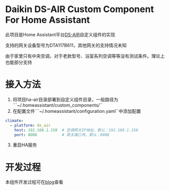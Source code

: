 # Daikin DS-AIR Custom Component For Home Assistant

此项目是Home Assistant平台[DS-AIR](https://www.daikin-china.com.cn/newha/products/4/19/DS-AIR/)自定义组件的实现

支持的网关设备型号为DTA117B611，其他网关的支持情况未知

由于家里只有中央空调，对于老款型号、浴室系列空调等等没有测试条件。理论上也能部分支持

# 接入方法

1. 将项目ha-air目录部署到自定义组件目录，一般路径为```~/.homeassistant/custom_components/``
2. 在配置文件```~/.homeassistant/configuration.yaml``中添加配置  
```yaml
climate:
  - platform: ds_air
    host: 192.168.1.150  # 空调网关IP地址，默认：192.168.1.150
    port: 8008           # 网关端口号，默认：8008
```
3. 重启HA服务

# 开发过程

本组件开发过程可在[blog](https://www.mypal.wang/blog/lun-yi-ci-jia-yong-kong-diao-jie-ru-hazhe-teng-jing-li/)查看